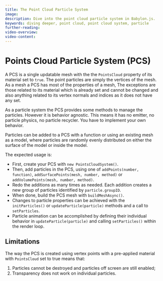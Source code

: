 ```yaml
---
title: The Point Cloud Particle System
image: 
description: Dive into the point cloud particle system in Babylon.js.
keywords: diving deeper, point cloud, point cloud system, particle
further-reading:
video-overview:
video-content:
---
```


# Points Cloud Particle System (PCS)

A PCS is a single updatable mesh with the the `PointsCloud` property of its material set to `true`. The point particles are simply the vertices of the mesh. As a mesh a PCS has most of the properties of a mesh, The exceptions are those related to its material which is already set and cannot be changed and also anything related to its vertex normals and indices as it does not have any set.

As a particle system the PCS provides some methods to manage the particles. However it is behavior agnostic. This means it has no emitter, no particle physics, no particle recycler. You have to implement your own behavior.

Particles can be added to a PCS with a function or using an existing mesh as a model, where particles are randomly evenly distributed on either the surface of the model or inside the model.

The expected usage is:

-   First, create your PCS with `new PointsCloudSystem()`.
-   Then, add particles in the PCS, using one of `addPoints(number, function)`, `addSurfacePoints(mesh, number, method)` or `addVolumePoints(mesh, number, method)`.
-   Redo the additions as many times as needed. Each addition creates a new group of particles identified by `particle.groupID`.
-   When done, build the PCS mesh with `buildMeshAsync()`.
-   Changes to particle properties can be achieved with the `initParticles()` or `updateParticle(particle)` methods and a call to `setParticles`.
-   Particle animation can be accomplished by defining their individual behavior in `updateParticle(particle)` and calling `setParticles()` within the render loop.

## Limitations

The way the PCS is created using vertex points with a pre-applied material with `PointsCloud` set to true means that:

1. Particles cannot be destroyed and particles off screen are still enabled;
2. Transparency does not work on individual particles.
